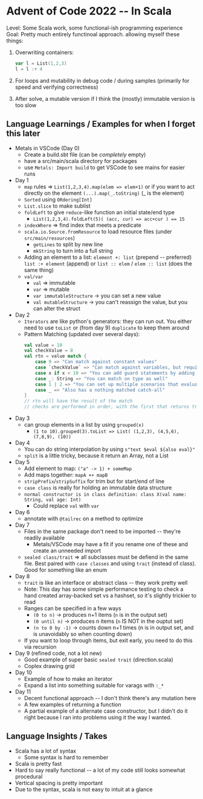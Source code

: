# Advent of Code 2022 -- In Scala

Level: Some Scala work, some functional-ish programming experience
Goal: Pretty much entirely functinoal approach. allowing myself these things:

1. Overwriting containers:

   ```scala
   var l = List(1,2,3)
   l = l :+ 4
   ```
2. For loops and mutability in debug code / during samples (primarily for speed and verifying correctness)
3. After solve, a mutable version if I think the (mostly) immutable version is too slow

## Language Learnings / Examples for when I forget this later

* Metals in VSCode (Day 0)
  * Create a build.sbt file (can be _completely_ empty)
  * have a src/main/scala directory for packages
  * use `Metals: Import build` to get VSCode to see mains for easier runs
* Day 1
  * `map` rules => `List(1,2,3,4).map(elem => elem+1)` or if you want to act directly on the element `(...).map(_.toString)` (_ is the element)
  * `Sorted` using `ORdering[Int]`
  * `List.slice` to make sublist
  * `foldLeft` to give `reduce`-like function an initial state/end type
    * `List(1,2,3,4).foldLeft(5)( (acc, cur) => acc+cur ) == 15`
  * `indexWhere` => find index that meets a predicate
  * `scala.io.Source.fromResource` to load resource files (under `src/main/resources`)
    * `getLines` to split by new line
    * `mkString` to turn into a full string
  * Adding an element to a list: `element +: list` (prepend -- preferred) `list :+ element` (append) or `list :: elem` / `elem :: list` (does the same thing)
  * `val/var`
    * `val` => immutable
    * `var` => mutable 
    * `var immutableStructure` -> you can set a new value 
    * `val mutableStructure` -> you can't reassign the value, but you can alter the struct
* Day 2
  * `Iterators` are like python's generators: they can run out. You either need to use `toList` or (from day 9) `duplicate` to keep them around
  * Pattern Matching (updated over several days):
    ```scala
    val value = 10 
    val checkValue = 8
    val rtn = value match {
        case 9 => "Can match against constant values"
        case `checkValue` => "Can match against variables, but requires special syntax"
        case x if x < 10 => "You can add guard statements by adding `if` after value"
        case _: String => "You can match on type as well"
        case 1 | 2 => "You can set up multiple scenarios that evaluate to the same result by using |"
        case _ => "Also has a nothing matched catch-all"
    }
    // rtn will have the result of the match
    // checks are performed in order, with the first that returns true being the case that's evaluated
    ```
* Day 3
  * can group elements in a list by using `grouped(x)`
    * `(1 to 10).grouped(3).toList => List( (1,2,3), (4,5,6), (7,8,9), (10)) `
* Day 4
  * You can do string interpolation by using `s"text $eval ${also eval}"`
  * `split` is a little tricky, because it return an Array, not a List
* Day 5
  * Add element to map: `("a" -> 1) + someMap`
  * Add maps together: `mapA ++ mapB`
  * `stripPrefix`/`stripSuffix` for trim but for start/end of line
  * `case class` is really for holding an immutable data structure
  * `normal constructor is in class definition: class X(val name: String, val age: Int)`
    * Could replace `val` with `var`
* Day 6
  * annotate with `@tailrec` on a method to optimize
* Day 7
  * Files in the same package don't need to be imported -- they're readily available
    * Metals/VSCode may have a fit if you rename one of these and create an unneeded import
  * `sealed class/trait` => all subclasses must be defiend in the same file. Best paired with `case classes` and using `trait` (instead of class). Good for something like an enum
* Day 8
  * `trait` is like an interface or abstract class -- they work pretty well
  * Note: This day has some simple performance testing to check a hand created array-backed set vs a hashset, so it's slightly trickier to read  
  * Ranges can be specified in a few ways
    * `(0 to n)` -> produces n+1 items (`n` is in the output set)
    * `(0 until n)` -> produces n items (`n` IS NOT in the ouptut set)
    * `(n to 0 by -1)` -> counts down n+1 times (n is in output set, and is unavoidably so when counting down)
  * If you want to loop through items, but exit early, you need to do this via recursion
* Day 9 (refined code, not a lot new)
  * Good example of super basic `sealed trait` (direction.scala)
  * Coplex drawing grid
* Day 10
  * Example of how to make an iterator
  * Expand a list into something suitable for varags with `:_*`
* Day 11
  * Decent functional approach -- I don't think there's any mutation here
  * A few examples of returning a function
  * A partial example of a alternate case constructor, but I didn't do it right because I ran into problems using it the way I wanted.

## Language Insights / Takes

* Scala has a lot of syntax
  * Some syntax is hard to remember
* Scala is pretty fast
* Hard to say really functional -- a lot of my code still looks somewhat procedural
* Vertical spacing is pretty important
* Due to the syntax, scala is not easy to intuit at a glance